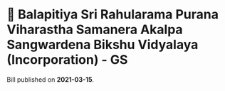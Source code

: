 # 📄  Balapitiya Sri Rahularama Purana Viharastha Samanera Akalpa Sangwardena Bikshu Vidyalaya (Incorporation) - GS

Bill published on **2021-03-15**.
